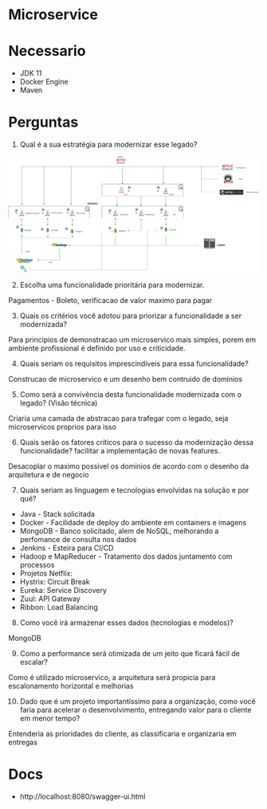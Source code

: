 # Microservice

# Necessario

- JDK 11
- Docker Engine
- Maven

# Perguntas

1.	Qual é a sua estratégia para modernizar esse legado?

![alt text](https://github.com/ArtCouSan/pagamentos/blob/master/arquitetura.jpg)
 
2.	Escolha uma funcionalidade prioritária para modernizar.

Pagamentos - Boleto, verificacao de valor maximo para pagar

3.	Quais os critérios você adotou para priorizar a funcionalidade a ser modernizada?

Para principios de demonstracao um microservico mais simples, porem em ambiente profissional é definido por uso e criticidade.

4.	Quais seriam os requisitos imprescindíveis para essa funcionalidade?

Construcao de microservico e um desenho bem contruido de dominios

5.	Como será a convivência desta funcionalidade modernizada com o legado? (Visão técnica)

Criaria uma camada de abstracao para trafegar com o legado, seja microservicos proprios para isso

6.	Quais serão os fatores críticos para o sucesso da modernização dessa funcionalidade?
facilitar a implementação de novas features.

Desacoplar o maximo possivel os dominios de acordo com o desenho da arquitetura e de negocio

7.	Quais seriam as linguagem e tecnologias envolvidas na solução e por quê?

 - Java - Stack solicitada
 - Docker - Facilidade de deploy do ambiente em containers e imagens
 - MongoDB - Banco solicitado, alem de NoSQL, melhorando a perfomance de consulta nos dados
 - Jenkins - Esteira para CI/CD
 - Hadoop e MapReducer - Tratamento dos dados juntamento com processos
 - Projetos Netflix:
 - Hystrix: Circuit Break
 - Eureka: Service Discovery
 - Zuul: API Gateway 
 - Ribbon: Load Balancing

8.	Como você irá armazenar esses dados (tecnologias e modelos)?

MongoDB

9.	Como a performance será otimizada de um jeito que ficará fácil de escalar?

Como é utilizado microservico, a arquitetura será propicia para escalonamento horizontal e melhorias

10.	Dado que é um projeto importantíssimo para a organização, como você faria para acelerar o desenvolvimento, entregando valor para o cliente em menor tempo?

Entenderia as prioridades do cliente, as classificaria e organizaria em entregas

# Docs

- http://localhost:8080/swagger-ui.html
